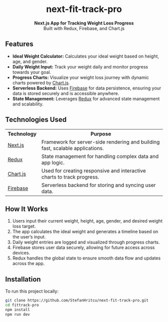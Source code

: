 <h1 align="center">next-fit-track-pro</h1>
<p align="center">
  <strong>Next.js App for Tracking Weight Loss Progress</strong><br />
  Built with Redux, Firebase, and Chart.js
</p>

## Features

<ul>
  <li><strong>Ideal Weight Calculator:</strong> Calculates your ideal weight based on height, age, and gender.</li>
  <li><strong>Daily Weight Input:</strong> Track your weight daily and monitor progress towards your goal.</li>
  <li><strong>Progress Charts:</strong> Visualize your weight loss journey with dynamic charts powered by <a href="https://www.chartjs.org/">Chart.js</a>.</li>
  <li><strong>Serverless Backend:</strong> Uses <a href="https://firebase.google.com/">Firebase</a> for data persistence, ensuring your data is stored securely and is accessible anywhere.</li>
  <li><strong>State Management:</strong> Leverages <a href="https://redux.js.org/">Redux</a> for advanced state management and scalability.</li>
</ul>

## Technologies Used

<table>
  <tr>
    <th>Technology</th>
    <th>Purpose</th>
  </tr>
  <tr>
    <td><a href="https://nextjs.org/">Next.js</a></td>
    <td>Framework for server-side rendering and building fast, scalable applications.</td>
  </tr>
  <tr>
    <td><a href="https://redux.js.org/">Redux</a></td>
    <td>State management for handling complex data and app logic.</td>
  </tr>
  <tr>
    <td><a href="https://www.chartjs.org/">Chart.js</a></td>
    <td>Used for creating responsive and interactive charts to track progress.</td>
  </tr>
  <tr>
    <td><a href="https://firebase.google.com/">Firebase</a></td>
    <td>Serverless backend for storing and syncing user data.</td>
  </tr>
</table>

## How It Works

<ol>
  <li>Users input their current weight, height, age, gender, and desired weight loss target.</li>
  <li>The app calculates the ideal weight and generates a timeline based on the user’s input.</li>
  <li>Daily weight entries are logged and visualized through progress charts.</li>
  <li>Firebase stores user data securely, allowing for future access across devices.</li>
  <li>Redux handles the global state to ensure smooth data flow and updates across the app.</li>
</ol>

## Installation

To run this project locally:

```bash
git clone https://github.com/StefanHritcu/next-fit-track-pro.git
cd fittrack-pro
npm install
npm run dev
